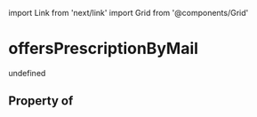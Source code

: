 import Link from 'next/link'
import Grid from '@components/Grid'

# offersPrescriptionByMail

undefined

## Property of



